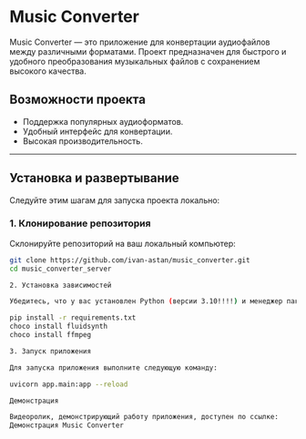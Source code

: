 # Music Converter

Music Converter — это приложение для конвертации аудиофайлов между различными форматами. Проект предназначен для быстрого и удобного преобразования музыкальных файлов с сохранением высокого качества.

## Возможности проекта
- Поддержка популярных аудиоформатов.
- Удобный интерфейс для конвертации.
- Высокая производительность.

---
## Установка и развертывание

Следуйте этим шагам для запуска проекта локально:

### 1. Клонирование репозитория
Склонируйте репозиторий на ваш локальный компьютер:
```bash
git clone https://github.com/ivan-astan/music_converter.git
cd music_converter_server

2. Установка зависимостей

Убедитесь, что у вас установлен Python (версии 3.10!!!!) и менеджер пакетов pip. Установите необходимые зависимости:

pip install -r requirements.txt
choco install fluidsynth
choco install ffmpeg

3. Запуск приложения

Для запуска приложения выполните следующую команду:

uvicorn app.main:app --reload

Демонстрация

Видеоролик, демонстрирующий работу приложения, доступен по ссылке:
Демонстрация Music Converter
